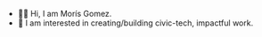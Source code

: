 - 👋🏽 Hi, I am Morís Gomez.
- 🤖 I am interested in creating/building civic-tech, impactful work.

<!---
morisgomez/morisgomez is a ✨ special ✨ repository because its `README.md` (this file) appears on your GitHub profile.
You can click the Preview link to take a look at your changes.
--->
